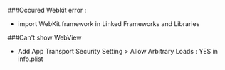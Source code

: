 ###Occured Webkit error : 
- import WebKit.framework in Linked Frameworks and Libraries

###Can't show WebView
- Add App Transport Security Setting > Allow Arbitrary Loads : YES in info.plist